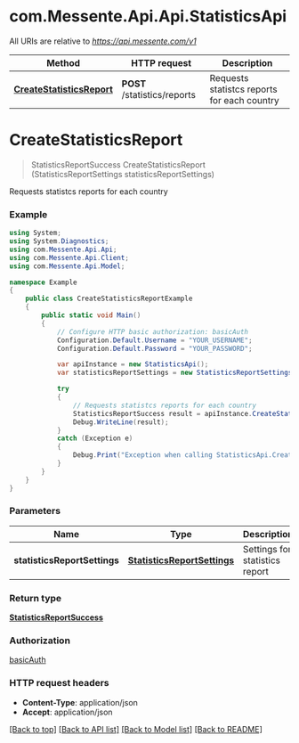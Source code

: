 # com.Messente.Api.Api.StatisticsApi

All URIs are relative to *https://api.messente.com/v1*

Method | HTTP request | Description
------------- | ------------- | -------------
[**CreateStatisticsReport**](StatisticsApi.md#createstatisticsreport) | **POST** /statistics/reports | Requests statistcs reports for each country


<a name="createstatisticsreport"></a>
# **CreateStatisticsReport**
> StatisticsReportSuccess CreateStatisticsReport (StatisticsReportSettings statisticsReportSettings)

Requests statistcs reports for each country

### Example
```csharp
using System;
using System.Diagnostics;
using com.Messente.Api.Api;
using com.Messente.Api.Client;
using com.Messente.Api.Model;

namespace Example
{
    public class CreateStatisticsReportExample
    {
        public static void Main()
        {
            // Configure HTTP basic authorization: basicAuth
            Configuration.Default.Username = "YOUR_USERNAME";
            Configuration.Default.Password = "YOUR_PASSWORD";

            var apiInstance = new StatisticsApi();
            var statisticsReportSettings = new StatisticsReportSettings(); // StatisticsReportSettings | Settings for statistics report

            try
            {
                // Requests statistcs reports for each country
                StatisticsReportSuccess result = apiInstance.CreateStatisticsReport(statisticsReportSettings);
                Debug.WriteLine(result);
            }
            catch (Exception e)
            {
                Debug.Print("Exception when calling StatisticsApi.CreateStatisticsReport: " + e.Message );
            }
        }
    }
}
```

### Parameters

Name | Type | Description  | Notes
------------- | ------------- | ------------- | -------------
 **statisticsReportSettings** | [**StatisticsReportSettings**](StatisticsReportSettings.md)| Settings for statistics report | 

### Return type

[**StatisticsReportSuccess**](StatisticsReportSuccess.md)

### Authorization

[basicAuth](../README.md#basicAuth)

### HTTP request headers

 - **Content-Type**: application/json
 - **Accept**: application/json

[[Back to top]](#) [[Back to API list]](../README.md#documentation-for-api-endpoints) [[Back to Model list]](../README.md#documentation-for-models) [[Back to README]](../README.md)

